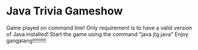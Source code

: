 # Java Trivia Gameshow
 Game played on command line!
 Only requirement is to have a valid version of Java installed!
 Start the game using the command "java jtg.java"
 Enjoy gangalang!!!!!!!!!
